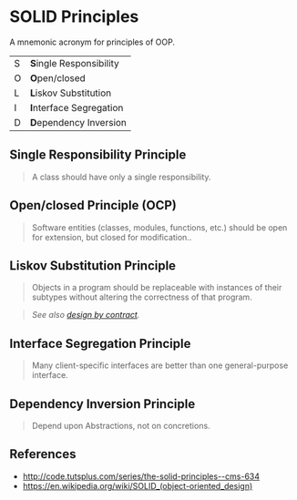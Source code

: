 # SOLID Principles

A mnemonic acronym for principles of OOP.

|   |                           |
|---|---------------------------|
| S | **S**ingle Responsibility |
| O | **O**pen/closed           |
| L | **L**iskov Substitution   |
| I | **I**nterface Segregation |
| D | **D**ependency Inversion  |

## Single Responsibility Principle

> A class should have only a single responsibility.

## Open/closed Principle (OCP)

> Software entities (classes, modules, functions, etc.) should be open for extension, but closed for modification..

## Liskov Substitution Principle

> Objects in a program should be replaceable with instances of their subtypes without altering the correctness of that program.

> *See also [design by contract](https://en.wikipedia.org/wiki/Design_by_contract).*

## Interface Segregation Principle

> Many client-specific interfaces are better than one general-purpose interface.

## Dependency Inversion Principle

> Depend upon Abstractions, not on concretions.

## References

-   <http://code.tutsplus.com/series/the-solid-principles--cms-634>
-   <https://en.wikipedia.org/wiki/SOLID_(object-oriented_design)>
